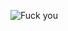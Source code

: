![Fuck you](https://cdn.discordapp.com/emojis/852669621941174302.gif?v=1)


<!-- AMONG US IMPOSTERSAUCE MLGWARFARE WAS HERE -->
